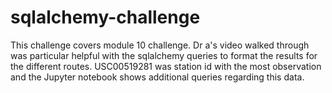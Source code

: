 # sqlalchemy-challenge
This challenge covers module 10 challenge. Dr a's video walked through was particular helpful with the sqlalchemy queries to format the results for the different routes. USC00519281 was station id with the most observation and the Jupyter notebook shows additional queries regarding this data.
